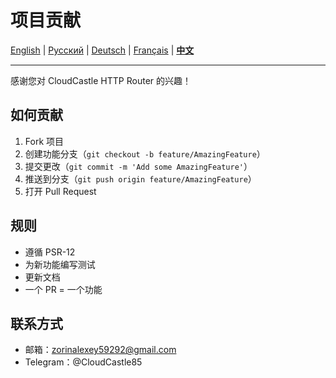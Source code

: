 # 项目贡献

[English](../en/CONTRIBUTING.md) | [Русский](../../CONTRIBUTING.md) | [Deutsch](../de/CONTRIBUTING.md) | [Français](../fr/CONTRIBUTING.md) | [**中文**](CONTRIBUTING.md)

---

感谢您对 CloudCastle HTTP Router 的兴趣！

## 如何贡献

1. Fork 项目
2. 创建功能分支（`git checkout -b feature/AmazingFeature`）
3. 提交更改（`git commit -m 'Add some AmazingFeature'`）
4. 推送到分支（`git push origin feature/AmazingFeature`）
5. 打开 Pull Request

## 规则

- 遵循 PSR-12
- 为新功能编写测试
- 更新文档
- 一个 PR = 一个功能

## 联系方式

- 邮箱：zorinalexey59292@gmail.com
- Telegram：@CloudCastle85
